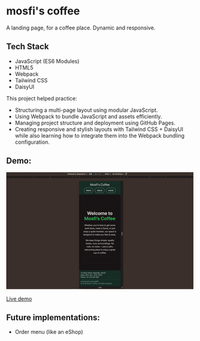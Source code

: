 # mosfi's coffee

A landing page, for a coffee place. Dynamic and responsive.

## Tech Stack

- JavaScript (ES6 Modules)
- HTML5
- Webpack
- Tailwind CSS
- DaisyUI

This project helped practice:

- Structuring a multi-page layout using modular JavaScript.
- Using Webpack to bundle JavaScript and assets efficiently.
- Managing project structure and deployment using GitHub Pages.
- Creating responsive and stylish layouts with Tailwind CSS + DaisyUI while also learning how to integrate them into the Webpack bundling configuration.

## Demo:

![Gif_demo](./src/img/demo.gif)

[Live demo](https://mosfi99.github.io/coffee-webpage/)

## Future implementations:

- Order menu (like an eShop)
